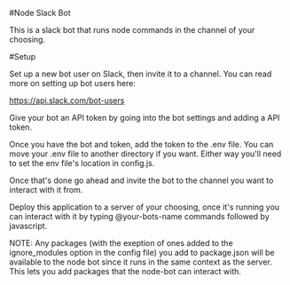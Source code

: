 #Node Slack Bot

This is a slack bot that runs node commands in the channel of your choosing.

#Setup

Set up a new bot user on Slack, then invite it to a channel.
You can read more on setting up bot users here:

https://api.slack.com/bot-users

Give your bot an API token by going into the bot settings and adding 
a API token.

Once you have the bot and token, add the token to the .env file. You can move your .env 
file to another directory if you want. Either way you'll need to set the env file's location in config.js.

Once that's done go ahead and invite the bot to the channel you want to interact with it from.

Deploy this application to a server of your choosing, once it's running 
you can interact with it by typing @your-bots-name commands followed by javascript.

NOTE: Any packages (with the exeption of ones added to the ignore_modules option in the config file) you add to package.json will be available to the node bot since it runs in the 
same context as the server. This lets you add packages that the node-bot can interact with.
